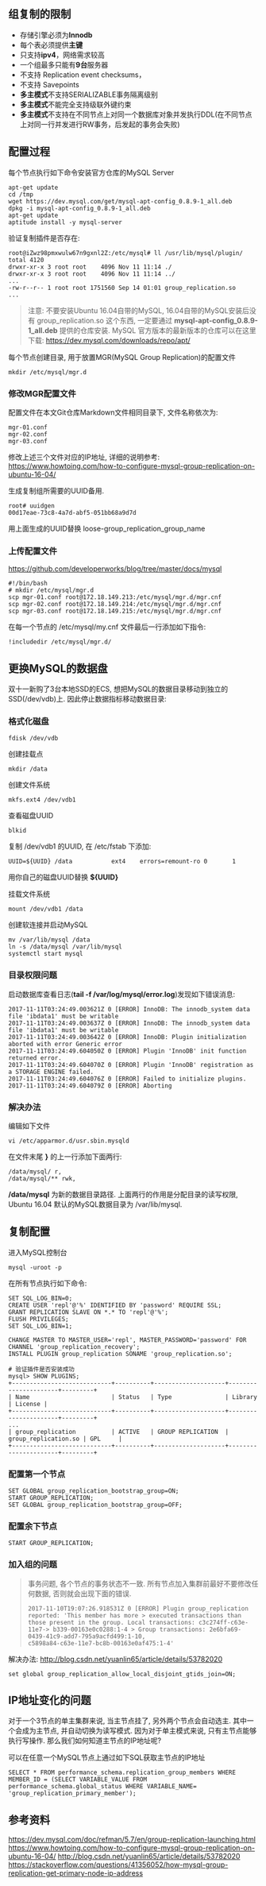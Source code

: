 ## 组复制的限制

- 存储引擎必须为**Innodb**
- 每个表必须提供**主键**
- 只支持**ipv4**，网络需求较高
- 一个组最多只能有**9台**服务器
- 不支持 Replication event checksums，
- 不支持 Savepoints
- **多主模式**不支持SERIALIZABLE事务隔离级别
- **多主模式**不能完全支持级联外键约束
- **多主模式**不支持在不同节点上对同一个数据库对象并发执行DDL(在不同节点上对同一行并发进行RW事务，后发起的事务会失败)

## 配置过程

每个节点执行如下命令安装官方仓库的MySQL Server

```
apt-get update
cd /tmp
wget https://dev.mysql.com/get/mysql-apt-config_0.8.9-1_all.deb
dpkg -i mysql-apt-config_0.8.9-1_all.deb
apt-get update
aptitude install -y mysql-server
```

验证复制插件是否存在:

```
root@iZwz98pmxwulw67n9gxnl2Z:/etc/mysql# ll /usr/lib/mysql/plugin/
total 4120
drwxr-xr-x 3 root root    4096 Nov 11 11:14 ./
drwxr-xr-x 3 root root    4096 Nov 11 11:14 ../
...
-rw-r--r-- 1 root root 1751560 Sep 14 01:01 group_replication.so
...
```

> 注意: 不要安装Ubuntu 16.04自带的MySQL, 16.04自带的MySQL安装后没有 group_replication.so 这个东西, 一定要通过 **mysql-apt-config_0.8.9-1_all.deb** 提供的仓库安装. MySQL 官方版本的最新版本的仓库可以在这里下载: https://dev.mysql.com/downloads/repo/apt/

每个节点创建目录, 用于放置MGR(MySQL Group Replication)的配置文件

```
mkdir /etc/mysql/mgr.d
```

### 修改MGR配置文件

配置文件在本文Git仓库Markdown文件相同目录下, 文件名称依次为:

```
mgr-01.conf
mgr-02.conf
mgr-03.conf
```

修改上述三个文件对应的IP地址, 详细的说明参考: https://www.howtoing.com/how-to-configure-mysql-group-replication-on-ubuntu-16-04/

生成复制组所需要的UUID备用.

```
root# uuidgen
00d17eae-73c8-4a7d-abf5-051bb68a9d7d
```

用上面生成的UUID替换 loose-group_replication_group_name

### 上传配置文件

https://github.com/developerworks/blog/tree/master/docs/mysql

```
#!/bin/bash
# mkdir /etc/mysql/mgr.d
scp mgr-01.conf root@172.18.149.213:/etc/mysql/mgr.d/mgr.cnf
scp mgr-02.conf root@172.18.149.214:/etc/mysql/mgr.d/mgr.cnf
scp mgr-03.conf root@172.18.149.215:/etc/mysql/mgr.d/mgr.cnf
```

在每一个节点的 /etc/mysql/my.cnf 文件最后一行添加如下指令:

```
!includedir /etc/mysql/mgr.d/
```

## 更换MySQL的数据盘

双十一新购了3台本地SSD的ECS, 想把MySQL的数据目录移动到独立的SSD(/dev/vdb)上. 因此停止数据指标移动数据目录:


### 格式化磁盘

```
fdisk /dev/vdb
```

创建挂载点

```
mkdir /data
```

创建文件系统

```
mkfs.ext4 /dev/vdb1
```

查看磁盘UUID

```
blkid
```

复制 /dev/vdb1 的UUID, 在 /etc/fstab 下添加:

```
UUID=${UUID} /data           ext4    errors=remount-ro 0       1
```

用你自己的磁盘UUID替换 **${UUID}**

挂载文件系统

```
mount /dev/vdb1 /data
```

创建软连接并启动MySQL

```
mv /var/lib/mysql /data
ln -s /data/mysql /var/lib/mysql
systemctl start mysql
```

### 目录权限问题

启动数据库查看日志(**tail -f /var/log/mysql/error.log**)发现如下错误消息:

```
2017-11-11T03:24:49.003621Z 0 [ERROR] InnoDB: The innodb_system data file 'ibdata1' must be writable
2017-11-11T03:24:49.003637Z 0 [ERROR] InnoDB: The innodb_system data file 'ibdata1' must be writable
2017-11-11T03:24:49.003642Z 0 [ERROR] InnoDB: Plugin initialization aborted with error Generic error
2017-11-11T03:24:49.604050Z 0 [ERROR] Plugin 'InnoDB' init function returned error.
2017-11-11T03:24:49.604070Z 0 [ERROR] Plugin 'InnoDB' registration as a STORAGE ENGINE failed.
2017-11-11T03:24:49.604076Z 0 [ERROR] Failed to initialize plugins.
2017-11-11T03:24:49.604079Z 0 [ERROR] Aborting
```

### 解决办法

编辑如下文件

```
vi /etc/apparmor.d/usr.sbin.mysqld
```

在文件末尾 **}** 的上一行添加下面两行:

```
/data/mysql/ r,
/data/mysql/** rwk,
```

**/data/mysql** 为新的数据目录路径. 上面两行的作用是分配目录的读写权限, Ubuntu 16.04 默认的MySQL数据目录为 /var/lib/mysql.

## 复制配置

进入MySQL控制台

```
mysql -uroot -p
```


在所有节点执行如下命令:

```
SET SQL_LOG_BIN=0;
CREATE USER 'repl'@'%' IDENTIFIED BY 'password' REQUIRE SSL;
GRANT REPLICATION SLAVE ON *.* TO 'repl'@'%';
FLUSH PRIVILEGES;
SET SQL_LOG_BIN=1;

CHANGE MASTER TO MASTER_USER='repl', MASTER_PASSWORD='password' FOR CHANNEL 'group_replication_recovery';
INSTALL PLUGIN group_replication SONAME 'group_replication.so';

# 验证插件是否安装成功
mysql> SHOW PLUGINS;
+----------------------------+----------+--------------------+----------------------+---------+
| Name                       | Status   | Type               | Library              | License |
+----------------------------+----------+--------------------+----------------------+---------+
...
| group_replication          | ACTIVE   | GROUP REPLICATION  | group_replication.so | GPL     |
+----------------------------+----------+--------------------+----------------------+---------+

```

### 配置第一个节点

```
SET GLOBAL group_replication_bootstrap_group=ON;
START GROUP_REPLICATION;
SET GLOBAL group_replication_bootstrap_group=OFF;
```

### 配置余下节点


```
START GROUP_REPLICATION;
```

### 加入组的问题


> 事务问题, 各个节点的事务状态不一致. 所有节点加入集群前最好不要修改任何数据, 否则就会出现下面的错误.
> ```
> 2017-11-10T19:07:26.918531Z 0 [ERROR] Plugin group_replication reported: 'This member has more > executed transactions than those present in the group. Local transactions: c3c274ff-c63e-11e7-> b339-00163e0c0288:1-4 > Group transactions: 2e6bfa69-0439-41c9-add7-795a9acfd499:1-10,
> c5898a84-c63e-11e7-bc8b-00163e0af475:1-4'
> ```

解决办法:
http://blog.csdn.net/yuanlin65/article/details/53782020

```
set global group_replication_allow_local_disjoint_gtids_join=ON;
```


## IP地址变化的问题

对于一个3节点的单主集群来说, 当主节点挂了, 另外两个节点会自动选主. 其中一个会成为主节点, 并自动切换为读写模式.
因为对于单主模式来说, 只有主节点能够执行写操作. 那么我们如何知道主节点的IP地址呢?

可以在任意一个MySQL节点上通过如下SQL获取主节点的IP地址

```
SELECT * FROM performance_schema.replication_group_members WHERE MEMBER_ID = (SELECT VARIABLE_VALUE FROM performance_schema.global_status WHERE VARIABLE_NAME= 'group_replication_primary_member');
```


## 参考资料

https://dev.mysql.com/doc/refman/5.7/en/group-replication-launching.html
https://www.howtoing.com/how-to-configure-mysql-group-replication-on-ubuntu-16-04/
http://blog.csdn.net/yuanlin65/article/details/53782020
https://stackoverflow.com/questions/41356052/how-mysql-group-replication-get-primary-node-ip-address

